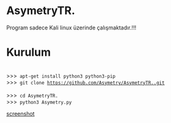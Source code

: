 # AsymetryTR.
  
   Program sadece Kali linux üzerinde çalışmaktadır.!!!
   
# Kurulum

<br>>>><code> apt-get install python3 python3-pip </code>
<br>>>><code> git clone https://github.com/Asymetry/AsymetryTR..git </code>
<br>>>><code> cd AsymetryTR. </code> 
<br>>>><code> python3 Asymetry.py </code>

<a href="https://i.hizliresim.com/O5vTtJ.png">screenshot</a>
